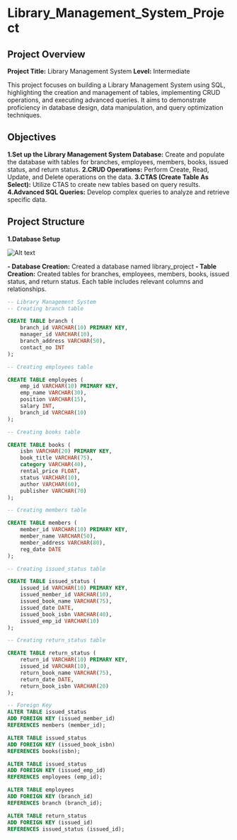 # Library_Management_System_Project

## Project Overview
**Project Title:** Library Management System
**Level:** Intermediate

This project focuses on building a Library Management System using SQL, highlighting the creation and management of tables, implementing CRUD operations, and executing advanced queries. It aims to demonstrate proficiency in database design, data manipulation, and query optimization techniques.

## Objectives
**1.Set up the Library Management System Database:** Create and populate the database with tables for branches, employees, members, books, issued status, and return status.
**2.CRUD Operations:** Perform Create, Read, Update, and Delete operations on the data.
**3.CTAS (Create Table As Select):** Utilize CTAS to create new tables based on query results.
**4.Advanced SQL Queries:** Develop complex queries to analyze and retrieve specific data.

## Project Structure

**1.Database Setup**

![Alt text](https://github.com/Thimanshusingh/Library_Management_System_Project_SQL/blob/main/Diagram.png)

**- Database Creation:** Created a database named library_project
**- Table Creation:** Created tables for branches, employees, members, books, issued status, and return status. Each table includes relevant columns and relationships.

```sql
-- Library Management System
-- Creating branch table

CREATE TABLE branch (
    branch_id VARCHAR(10) PRIMARY KEY,
    manager_id VARCHAR(10),
    branch_address VARCHAR(50),
    contact_no INT
);

-- Creating employees table

CREATE TABLE employees (
    emp_id VARCHAR(10) PRIMARY KEY,
    emp_name VARCHAR(30),
    position VARCHAR(15),
    salary INT,
    branch_id VARCHAR(10)
);

-- Creating books table

CREATE TABLE books (
    isbn VARCHAR(20) PRIMARY KEY,
    book_title VARCHAR(75),
    category VARCHAR(40),
    rental_price FLOAT,
    status VARCHAR(10),
    author VARCHAR(60),
    publisher VARCHAR(70)
);

-- Creating members table

CREATE TABLE members (
    member_id VARCHAR(10) PRIMARY KEY,
    member_name VARCHAR(50),
    member_address VARCHAR(80),
    reg_date DATE
);

-- Creating issued_status table

CREATE TABLE issued_status (
    issued_id VARCHAR(10) PRIMARY KEY,
    issued_member_id VARCHAR(10),
    issued_book_name VARCHAR(75),
    issued_date DATE,
    issued_book_isbn VARCHAR(40),
    issued_emp_id VARCHAR(10)
);

-- Creating return_status table

CREATE TABLE return_status (
    return_id VARCHAR(10) PRIMARY KEY,
    issued_id VARCHAR(10),
    return_book_name VARCHAR(75),
    return_date DATE,
    return_book_isbn VARCHAR(20)
);

-- Foreign Key
ALTER TABLE issued_status
ADD FOREIGN KEY (issued_member_id)
REFERENCES members (member_id);

ALTER TABLE issued_status
ADD FOREIGN KEY (issued_book_isbn)
REFERENCES books(isbn);

ALTER TABLE issued_status
ADD FOREIGN KEY (issued_emp_id)
REFERENCES employees (emp_id);

ALTER TABLE employees
ADD FOREIGN KEY (branch_id)
REFERENCES branch (branch_id);

ALTER TABLE return_status
ADD FOREIGN KEY (issued_id)
REFERENCES issued_status (issued_id);
```


